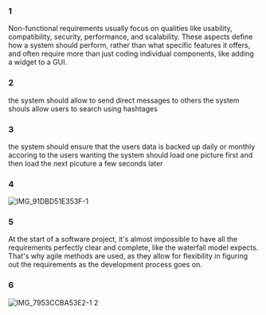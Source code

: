 ### 1
Non-functional requirements usually focus on qualities like usability, compatibility, security, performance, and scalability. These aspects define how a system should perform, rather than what specific features it offers, and often require more than just coding individual components, like adding a widget to a GUI.

### 2
the system should allow to send direct messages to others
the system shouls allow users to search using hashtages

### 3
the system should ensure that the users data is backed up daily or monthly accoring to the users wanting
the system should load one picture first and then load the next picuture a few seconds later

### 4
![IMG_91DBD51E353F-1](https://github.com/user-attachments/assets/f0d76c6c-df2f-4c38-abff-fc24e26b1bec)

### 5
At the start of a software project, it's almost impossible to have all the requirements perfectly clear and complete, like the waterfall model expects. That's why agile methods are used, as they allow for flexibility in figuring out the requirements as the development process goes on.

### 6
![IMG_7953CCBA53E2-1 2](https://github.com/user-attachments/assets/b2ea705e-2dde-489f-bd95-2e1febf69cb1)

